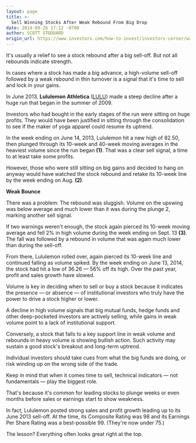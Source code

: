 ```yaml
---
layout: page
title: >-
  Sell Winning Stocks After Weak Rebound From Big Drop
date: 2014-09-26 17:12 -0700
author: SCOTT STODDARD
origin_url: https://www.investors.com/how-to-invest/investors-corner/watch-for-topping-signals-in-winning-stocks
---
```





It's usually a relief to see a stock rebound after a big sell-off. But not all rebounds indicate strength.


In cases where a stock has made a big advance, a high-volume sell-off followed by a weak rebound in thin turnover is a signal that it's time to sell and lock in your gains.


In June 2013, **Lululemon Athletica** ([LULU](https://research.investors.com/quote.aspx?symbol=LULU)) made a steep decline after a huge run that began in the summer of 2009.


Investors who had bought in the early stages of the run were sitting on huge profits. They would have been justified in sitting through the consolidation to see if the maker of yoga apparel could resume its uptrend.


In the week ending on June 14, 2013, Lululemon hit a new high of 82.50, then plunged through its 10-week and 40-week moving averages in the heaviest volume since the run began **(1)**. That was a clear sell signal, a time to at least take some profits.


However, those who were still sitting on big gains and decided to hang on anyway would have watched the stock rebound and retake its 10-week line by the week ending on Aug. **(2)**.


**Weak Bounce**


There was a problem: The rebound was sluggish. Volume on the upswing was below average and much lower than it was during the plunge 2, marking another sell signal.


If two warnings weren't enough, the stock again pierced its 10-week moving average and fell 2% in high volume during the week ending on Sept. 13 **(3)**. The fall was followed by a rebound in volume that was again much lower than during the sell-off.


From there, Lululemon rolled over, again pierced its 10-week line and continued falling as volume spiked. By the week ending on June 13, 2014, the stock had hit a low of 36.26 — 56% off its high. Over the past year, profit and sales growth have slowed.


Volume is key in deciding when to sell or buy a stock because it indicates the presence — or absence — of institutional investors who truly have the power to drive a stock higher or lower.


A decline in high volume signals that big mutual funds, hedge funds and other deep-pocketed investors are actively selling, while gains in weak volume point to a lack of institutional support.


Conversely, a stock that falls to a key support line in weak volume and rebounds in heavy volume is showing bullish action. Such activity may sustain a good stock's breakout and long-term uptrend.


Individual investors should take cues from what the big funds are doing, or risk winding up on the wrong side of the trade.


Keep in mind that when it comes time to sell, technical indicators — not fundamentals — play the biggest role.


That's because it's common for leading stocks to plunge weeks or even months before sales or earnings start to show weakness.


In fact, Lululemon posted strong sales and profit growth leading up to its June 2013 sell-off. At the time, its Composite Rating was 98 and its Earnings Per Share Rating was a best-possible 99. (They're now under 75.)


The lesson? Everything often looks great right at the top.




